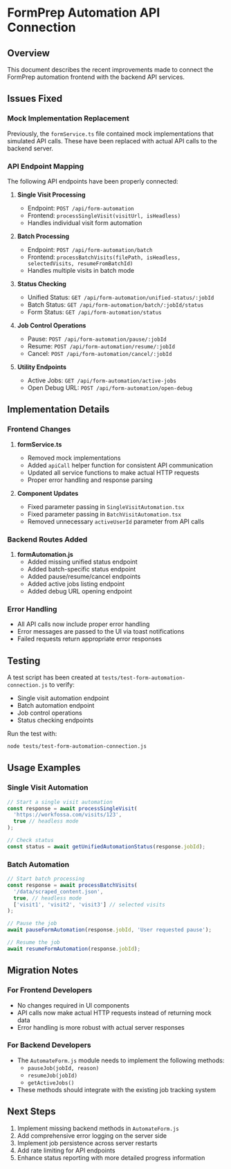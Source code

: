 # FormPrep Automation API Connection

## Overview
This document describes the recent improvements made to connect the FormPrep automation frontend with the backend API services.

## Issues Fixed

### Mock Implementation Replacement
Previously, the `formService.ts` file contained mock implementations that simulated API calls. These have been replaced with actual API calls to the backend server.

### API Endpoint Mapping
The following API endpoints have been properly connected:

1. **Single Visit Processing**
   - Endpoint: `POST /api/form-automation`
   - Frontend: `processSingleVisit(visitUrl, isHeadless)`
   - Handles individual visit form automation

2. **Batch Processing**
   - Endpoint: `POST /api/form-automation/batch`
   - Frontend: `processBatchVisits(filePath, isHeadless, selectedVisits, resumeFromBatchId)`
   - Handles multiple visits in batch mode

3. **Status Checking**
   - Unified Status: `GET /api/form-automation/unified-status/:jobId`
   - Batch Status: `GET /api/form-automation/batch/:jobId/status`
   - Form Status: `GET /api/form-automation/status`

4. **Job Control Operations**
   - Pause: `POST /api/form-automation/pause/:jobId`
   - Resume: `POST /api/form-automation/resume/:jobId`
   - Cancel: `POST /api/form-automation/cancel/:jobId`

5. **Utility Endpoints**
   - Active Jobs: `GET /api/form-automation/active-jobs`
   - Open Debug URL: `POST /api/form-automation/open-debug`

## Implementation Details

### Frontend Changes

1. **formService.ts**
   - Removed mock implementations
   - Added `apiCall` helper function for consistent API communication
   - Updated all service functions to make actual HTTP requests
   - Proper error handling and response parsing

2. **Component Updates**
   - Fixed parameter passing in `SingleVisitAutomation.tsx`
   - Fixed parameter passing in `BatchVisitAutomation.tsx`
   - Removed unnecessary `activeUserId` parameter from API calls

### Backend Routes Added

1. **formAutomation.js**
   - Added missing unified status endpoint
   - Added batch-specific status endpoint
   - Added pause/resume/cancel endpoints
   - Added active jobs listing endpoint
   - Added debug URL opening endpoint

### Error Handling
- All API calls now include proper error handling
- Error messages are passed to the UI via toast notifications
- Failed requests return appropriate error responses

## Testing

A test script has been created at `tests/test-form-automation-connection.js` to verify:
- Single visit automation endpoint
- Batch automation endpoint
- Job control operations
- Status checking endpoints

Run the test with:
```bash
node tests/test-form-automation-connection.js
```

## Usage Examples

### Single Visit Automation
```javascript
// Start a single visit automation
const response = await processSingleVisit(
  'https://workfossa.com/visits/123',
  true // headless mode
);

// Check status
const status = await getUnifiedAutomationStatus(response.jobId);
```

### Batch Automation
```javascript
// Start batch processing
const response = await processBatchVisits(
  '/data/scraped_content.json',
  true, // headless mode
  ['visit1', 'visit2', 'visit3'] // selected visits
);

// Pause the job
await pauseFormAutomation(response.jobId, 'User requested pause');

// Resume the job
await resumeFormAutomation(response.jobId);
```

## Migration Notes

### For Frontend Developers
- No changes required in UI components
- API calls now make actual HTTP requests instead of returning mock data
- Error handling is more robust with actual server responses

### For Backend Developers
- The `AutomateForm.js` module needs to implement the following methods:
  - `pauseJob(jobId, reason)`
  - `resumeJob(jobId)`
  - `getActiveJobs()`
- These methods should integrate with the existing job tracking system

## Next Steps

1. Implement missing backend methods in `AutomateForm.js`
2. Add comprehensive error logging on the server side
3. Implement job persistence across server restarts
4. Add rate limiting for API endpoints
5. Enhance status reporting with more detailed progress information